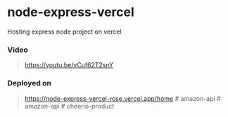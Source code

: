 # node-express-vercel
Hosting express node project on vercel

### Video
> https://youtu.be/vCuf62T2snY

### Deployed on
> https://node-express-vercel-rose.vercel.app/home
#   a m a z o n - a p i  
 #   a m a z o n - a p i  
 #   c h e e r i o - p r o d u c t  
 